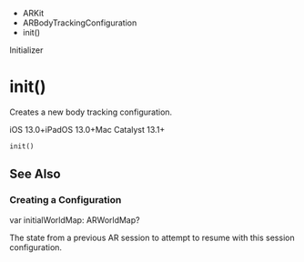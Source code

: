

- ARKit
- ARBodyTrackingConfiguration
-  init() 

Initializer

# init()

Creates a new body tracking configuration.

iOS 13.0+iPadOS 13.0+Mac Catalyst 13.1+

``` source
init()
```

## See Also

### Creating a Configuration

var initialWorldMap: ARWorldMap?

The state from a previous AR session to attempt to resume with this session configuration.

